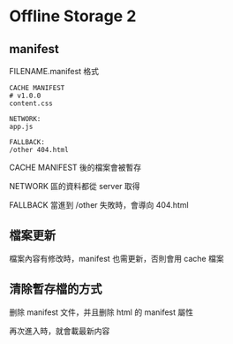 # Offline Storage 2

## manifest

FILENAME.manifest 格式
```
CACHE MANIFEST
# v1.0.0
content.css

NETWORK:
app.js

FALLBACK:
/other 404.html
```

CACHE MANIFEST 後的檔案會被暫存

NETWORK 區的資料都從 server 取得

FALLBACK 當進到 /other 失敗時，會導向 404.html

## 檔案更新

檔案內容有修改時，manifest 也需更新，否則會用 cache 檔案

## 清除暫存檔的方式

删除 manifest 文件，并且删除 html 的 manifest 屬性

再次進入時，就會載最新内容
